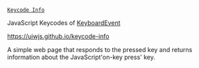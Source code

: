 [`Keycode Info`](https://uiwjs.github.io/keycode-info)

JavaScript Keycodes of [KeyboardEvent](https://developer.mozilla.org/en-US/docs/Web/API/KeyboardEvent)

https://uiwjs.github.io/keycode-info

A simple web page that responds to the pressed key and returns information about the JavaScript'on-key press' key.
